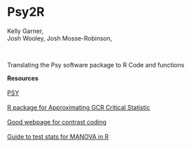 # Psy2R  

Kelly Garner,  
Josh Wooley, 
Josh Mosse-Robinson,  

<br>

Translating the Psy software package to R Code and functions

**Resources**  
<br>
[PSY](https://www.unsw.edu.au/science/our-schools/psychology/our-research/research-tools/psy-statistical-program)  
<br>
[R package for Approximating GCR Critical Statistic](https://github.com/cran/RMTstat)  
<br>
[Good webpage for contrast coding](https://marissabarlaz.github.io/portfolio/contrastcoding/)  
<br>
[Guide to test stats for MANOVA in R](https://rpubs.com/aaronsc32/manova-test-statistics)  
<br>

